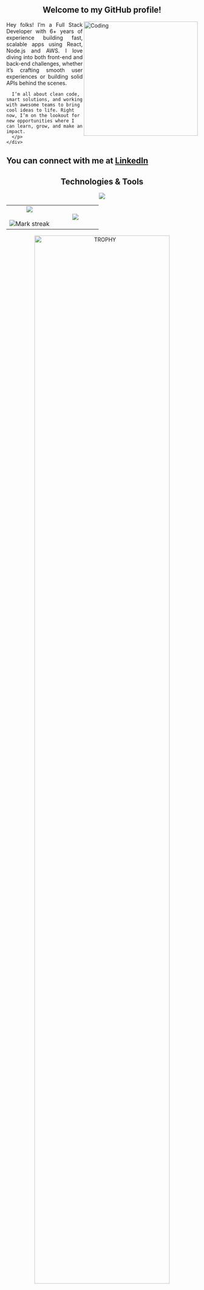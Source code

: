 
<div>

  <h2 align="center">Welcome to my GitHub profile!</h2>
  <div>
    <div width="49%">
      <img align="right" alt="Coding" width="300" src="https://media0.giphy.com/media/v1.Y2lkPTc5MGI3NjExdTlwa3FhdHp3c29saTFrOHZzNWdib21oYmk2Z2JxaGM2ZnZiMTVkNCZlcD12MV9pbnRlcm5hbF9naWZfYnlfaWQmY3Q9Zw/qgQUggAC3Pfv687qPC/giphy.gif">
    </div>
    <div align="left" width="49%">
      <p style="text-align: justify;">
       Hey folks! 
      I’m a Full Stack Developer with 6+ years of experience building fast, scalable apps using React, Node.js and AWS. I love diving into both front-end and back-end challenges, whether it’s crafting smooth user experiences or building solid APIs behind the scenes.
      
      I’m all about clean code, smart solutions, and working with awesome teams to bring cool ideas to life. Right now, I’m on the lookout for new opportunities where I can learn, grow, and make an impact.
      </p>
    </div>
  </div>

</div>

## You can connect with me at [LinkedIn](https://www.linkedin.com/in/ariuka-zuzaan)

<div>
  <h2 align="center">Technologies & Tools</h2>
  <p align="center">
    <a href="https://skillicons.dev">
      <img src="https://skillicons.dev/icons?i=javascript,typescript,html,css,powershell,next,react,nodejs,tailwindcss,jquery,jest,postgresql,mysql,mongodb,aws,docker,github,git,maven,npm,postman"/>
    </a>
  </p>
</div>

<!--- stats & Trophy (start) -->
<p align="center">
  <!--- stats (start) -->
  <table align="center">
  <tr border="0">
  <td width="50%" align="center">
    
  <img  align="center"  src="https://github-readme-stats.vercel.app/api?username=ariuka-zuzaan&theme=dark&show_icons=true&count_private=true&hide_border=true" />
  <br></br>
  <img  title="🔥 Get streak stats for your profile at git.io/streak-stats" alt="Mark streak" src="https://github-readme-streak-stats.herokuapp.com/?user=ariuka-zuzaan&theme=dark&hide_border=true"> 
  </td>

  <td width="50%" align="center">

  <img  align="center"  src="https://github-readme-stats.anuraghazra1.vercel.app/api/top-langs/?username=ariuka-zuzaan&theme=dark&hide_border=true&no-bg=true&no-frame=true&langs_count=10"/>
    
  </td>
  </tr>
  </table>
  <!--- stats (end) -->

  <!--- trophy (start) -->
  <div align=center>
    <a href="https://github.com/ryo-ma/github-profile-trophy" title="Go to Source">
        <img align="center" width=84% src="https://github-profile-trophy.vercel.app/?username=ariuka-zuzaan&theme=tokyonight&row=1&column=6&margin-h=15&margin-w=15&no-bg=true" alt="TROPHY" />
      </a>
    
  </div>
</p>

